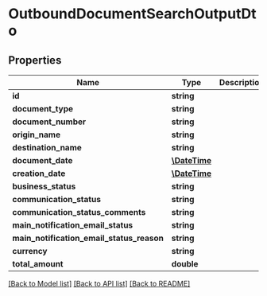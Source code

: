 # OutboundDocumentSearchOutputDto

## Properties
Name | Type | Description | Notes
------------ | ------------- | ------------- | -------------
**id** | **string** |  | [optional] 
**document_type** | **string** |  | [optional] 
**document_number** | **string** |  | [optional] 
**origin_name** | **string** |  | [optional] 
**destination_name** | **string** |  | [optional] 
**document_date** | [**\DateTime**](\DateTime.md) |  | [optional] 
**creation_date** | [**\DateTime**](\DateTime.md) |  | [optional] 
**business_status** | **string** |  | [optional] 
**communication_status** | **string** |  | [optional] 
**communication_status_comments** | **string** |  | [optional] 
**main_notification_email_status** | **string** |  | [optional] 
**main_notification_email_status_reason** | **string** |  | [optional] 
**currency** | **string** |  | [optional] 
**total_amount** | **double** |  | [optional] 

[[Back to Model list]](../README.md#documentation-for-models) [[Back to API list]](../README.md#documentation-for-api-endpoints) [[Back to README]](../README.md)


